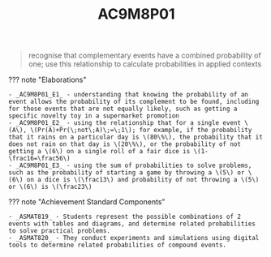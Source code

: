 ﻿---
tags: australian-curriculum
title: AC9M8P01
type: note
---
> recognise that complementary events have a combined probability of one; use this relationship to calculate probabilities in applied contexts

??? note "Elaborations"

	- _AC9M8P01_E1_ - understanding that knowing the probability of an event allows the probability of its complement to be found, including for those events that are not equally likely, such as getting a specific novelty toy in a supermarket promotion
	- _AC9M8P01_E2_ - using the relationship that for a single event \(A\), \(Pr(A)+Pr(\;not\;A)\;=\;1\); for example, if the probability that it rains on a particular day is \(80\%\), the probability that it does not rain on that day is \(20\%\), or the probability of not getting a \(6\) on a single roll of a fair dice is \(1-\frac16=\frac56\)
	- _AC9M8P01_E3_ - using the sum of probabilities to solve problems, such as the probability of starting a game by throwing a \(5\) or \(6\) on a dice is \(\frac13\) and probability of not throwing a \(5\) or \(6\) is \(\frac23\)
??? note "Achievement Standard Components"

	- _ASMAT819_ - Students represent the possible combinations of 2 events with tables and diagrams, and determine related probabilities to solve practical problems.
	- _ASMAT820_ - They conduct experiments and simulations using digital tools to determine related probabilities of compound events.